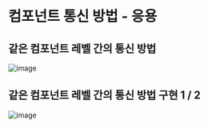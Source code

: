 # 컴포넌트 통신 방법 - 응용

## 같은 컴포넌트 레벨 간의 통신 방법

![image](https://user-images.githubusercontent.com/49984996/121700193-a13a5c00-cb0a-11eb-9af4-9caccce8244d.png)

## 같은 컴포넌트 레벨 간의 통신 방법 구현 1 / 2

![image](https://user-images.githubusercontent.com/49984996/121767805-abee0300-cb95-11eb-8e00-947231706929.png)

